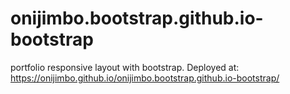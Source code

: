 # onijimbo.bootstrap.github.io-bootstrap
portfolio responsive layout with bootstrap. Deployed at: https://onijimbo.github.io/onijimbo.bootstrap.github.io-bootstrap/
